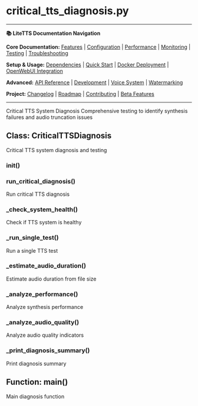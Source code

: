 # critical_tts_diagnosis.py

---
**📚 LiteTTS Documentation Navigation**

**Core Documentation:** [Features](../../../../../FEATURES.md) | [Configuration](../../../../../CONFIGURATION.md) | [Performance](../../../../../PERFORMANCE.md) | [Monitoring](../../../../../MONITORING.md) | [Testing](../../../../../TESTING.md) | [Troubleshooting](../../../../../TROUBLESHOOTING.md)

**Setup & Usage:** [Dependencies](../../../../../DEPENDENCIES.md) | [Quick Start](../../../../../usage/QUICK_START_COMMANDS.md) | [Docker Deployment](../../../../../usage/DOCKER-DEPLOYMENT.md) | [OpenWebUI Integration](../../../../../usage/OPENWEBUI-INTEGRATION.md)

**Advanced:** [API Reference](../../../../API_REFERENCE.md) | [Development](../../../../../development/README.md) | [Voice System](../../../../../voices/README.md) | [Watermarking](../../../../../WATERMARKING.md)

**Project:** [Changelog](../../../../../CHANGELOG.md) | [Roadmap](../../../../../ROADMAP.md) | [Contributing](../../../../../CONTRIBUTIONS.md) | [Beta Features](../../../../../BETA_FEATURES.md)

---


Critical TTS System Diagnosis
Comprehensive testing to identify synthesis failures and audio truncation issues


## Class: CriticalTTSDiagnosis

Critical TTS system diagnosis and testing

### __init__()

### run_critical_diagnosis()

Run critical TTS diagnosis

### _check_system_health()

Check if TTS system is healthy

### _run_single_test()

Run a single TTS test

### _estimate_audio_duration()

Estimate audio duration from file size

### _analyze_performance()

Analyze synthesis performance

### _analyze_audio_quality()

Analyze audio quality indicators

### _print_diagnosis_summary()

Print diagnosis summary

## Function: main()

Main diagnosis function

